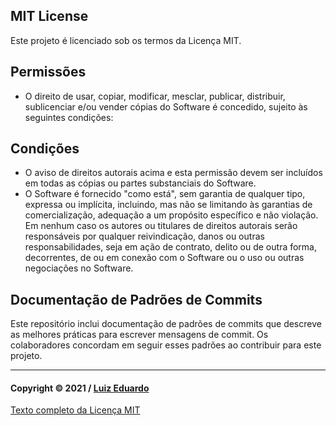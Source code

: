 ## MIT License

Este projeto é licenciado sob os termos da Licença MIT.

## Permissões

- O direito de usar, copiar, modificar, mesclar, publicar, distribuir, sublicenciar e/ou vender cópias do Software é concedido, sujeito às seguintes condições:

## Condições

- O aviso de direitos autorais acima e esta permissão devem ser incluídos em todas as cópias ou partes substanciais do Software.
- O Software é fornecido "como está", sem garantia de qualquer tipo, expressa ou implícita, incluindo, mas não se limitando às garantias de comercialização, adequação a um propósito específico e não violação. Em nenhum caso os autores ou titulares de direitos autorais serão responsáveis por qualquer reivindicação, danos ou outras responsabilidades, seja em ação de contrato, delito ou de outra forma, decorrentes, de ou em conexão com o Software ou o uso ou outras negociações no Software.

## Documentação de Padrões de Commits

Este repositório inclui documentação de padrões de commits que descreve as melhores práticas para escrever mensagens de commit. Os colaboradores concordam em seguir esses padrões ao contribuir para este projeto.

---

#### Copyright © 2021 / [Luiz Eduardo](https://github.com/Luiz-Eduardo-BL)
[Texto completo da Licença MIT](https://mit-license.org/)